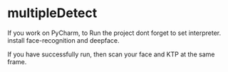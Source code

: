 # multipleDetect

If you work on PyCharm, to Run the project dont forget to set interpreter.
install face-recognition and deepface.

If you have successfully run, then scan your face and KTP at the same frame.
